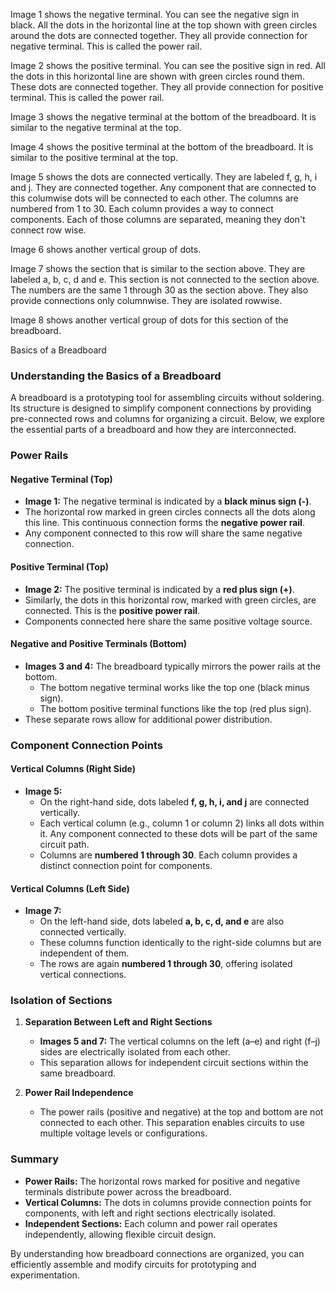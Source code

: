 Image 1 shows the negative terminal. You can see the negative sign in black. All the dots in the horizontal line at the top shown with green circles around the dots are connected together. They all provide connection for negative terminal. This is called the power rail.

Image 2 shows the positive terminal. You can see the positive sign in red. All the dots in this horizontal line are shown with green circles round them. These dots are connected together. They all provide connection for positive terminal. This is called the power rail.

Image 3 shows the negative terminal at the bottom of the breadboard. It is similar to the negative terminal at the top.

Image 4 shows the positive terminal at the bottom of the breadboard. It is similar to the positive terminal at the top.

Image 5 shows the dots are connected vertically. They are labeled f, g, h, i and j. They are connected together. Any component that are connected to this columwise dots will be connected to each other. The columns are numbered from 1 to 30. Each column provides a way to connect components. Each of those columns are separated, meaning they don't connect row wise.

Image 6 shows another vertical group of dots.

Image 7 shows the section that is similar to the section above. They are labeled a, b, c, d and e. This section is not connected to the section above. The numbers are the same 1 through 30 as the section above. They also provide connections only columnwise. They are isolated rowwise.

Image 8 shows another vertical group of dots for this section of the breadboard.

Basics of a Breadboard

### **Understanding the Basics of a Breadboard**

A breadboard is a prototyping tool for assembling circuits without soldering. Its structure is designed to simplify component connections by providing pre-connected rows and columns for organizing a circuit. Below, we explore the essential parts of a breadboard and how they are interconnected.

### **Power Rails**

#### **Negative Terminal (Top)**

- **Image 1:** The negative terminal is indicated by a **black minus sign (-)**. 
- The horizontal row marked in green circles connects all the dots along this line. This continuous connection forms the **negative power rail**.
- Any component connected to this row will share the same negative connection.

#### **Positive Terminal (Top)**

- **Image 2:** The positive terminal is indicated by a **red plus sign (+)**.
- Similarly, the dots in this horizontal row, marked with green circles, are connected. This is the **positive power rail**.
- Components connected here share the same positive voltage source.

#### **Negative and Positive Terminals (Bottom)**

- **Images 3 and 4:** The breadboard typically mirrors the power rails at the bottom. 
  - The bottom negative terminal works like the top one (black minus sign).
  - The bottom positive terminal functions like the top (red plus sign).
- These separate rows allow for additional power distribution.

### **Component Connection Points**

#### **Vertical Columns (Right Side)**

- **Image 5:** 
  - On the right-hand side, dots labeled **f, g, h, i, and j** are connected vertically. 
  - Each vertical column (e.g., column 1 or column 2) links all dots within it. Any component connected to these dots will be part of the same circuit path.
  - Columns are **numbered 1 through 30**. Each column provides a distinct connection point for components.

#### **Vertical Columns (Left Side)**

- **Image 7:**
  - On the left-hand side, dots labeled **a, b, c, d, and e** are also connected vertically. 
  - These columns function identically to the right-side columns but are independent of them.
  - The rows are again **numbered 1 through 30**, offering isolated vertical connections.

### **Isolation of Sections**

1. **Separation Between Left and Right Sections**
   - **Images 5 and 7:** The vertical columns on the left (a–e) and right (f–j) sides are electrically isolated from each other.
   - This separation allows for independent circuit sections within the same breadboard.

2. **Power Rail Independence**
   - The power rails (positive and negative) at the top and bottom are not connected to each other. This separation enables circuits to use multiple voltage levels or configurations.

### **Summary**

- **Power Rails:** The horizontal rows marked for positive and negative terminals distribute power across the breadboard.
- **Vertical Columns:** The dots in columns provide connection points for components, with left and right sections electrically isolated.
- **Independent Sections:** Each column and power rail operates independently, allowing flexible circuit design.

By understanding how breadboard connections are organized, you can efficiently assemble and modify circuits for prototyping and experimentation.
